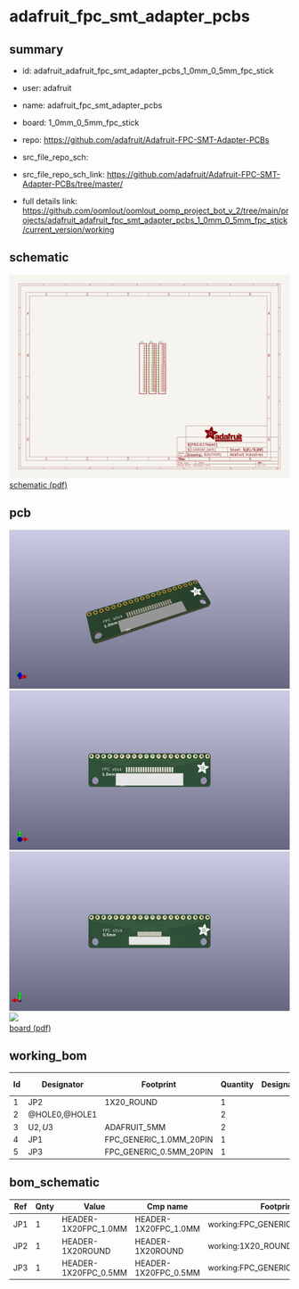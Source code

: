 # adafruit_fpc_smt_adapter_pcbs
 
## summary 
* id: adafruit_adafruit_fpc_smt_adapter_pcbs_1_0mm_0_5mm_fpc_stick
* user: adafruit
* name: adafruit_fpc_smt_adapter_pcbs
* board: 1_0mm_0_5mm_fpc_stick
* repo: https://github.com/adafruit/Adafruit-FPC-SMT-Adapter-PCBs



* src_file_repo_sch: 
* src_file_repo_sch_link: https://github.com/adafruit/Adafruit-FPC-SMT-Adapter-PCBs/tree/master/
* full details link: https://github.com/oomlout/oomlout_oomp_project_bot_v_2/tree/main/projects/adafruit_adafruit_fpc_smt_adapter_pcbs_1_0mm_0_5mm_fpc_stick/current_version/working  

## schematic  
![](working_schematic_600.png)  
[schematic (pdf)](working_schematic.pdf) 






















## pcb  
![](working_3d_600.png) 
![](working_3d_front_600.png)  
![](working_3d_back_600.png)  
![](working_600.png)  
[board (pdf)](working.pdf)  

## working_bom
| Id | Designator | Footprint | Quantity | Designation | Supplier and ref |  | None | 
| --- | --- | --- | --- | --- | --- | --- | --- | 
| 1 | JP2 | 1X20_ROUND | 1 |  |  |  | [''] | 
| 2 | @HOLE0,@HOLE1 |  | 2 |  |  |  | [''] | 
| 3 | U$2,U$3 | ADAFRUIT_5MM | 2 |  |  |  | [''] | 
| 4 | JP1 | FPC_GENERIC_1.0MM_20PIN | 1 |  |  |  | [''] | 
| 5 | JP3 | FPC_GENERIC_0.5MM_20PIN | 1 |  |  |  | [''] | 


## bom_schematic
| Ref | Qnty | Value | Cmp name | Footprint | Description | Vendor | DNP | 
| --- | --- | --- | --- | --- | --- | --- | --- | 
| JP1 | 1 | HEADER-1X20FPC_1.0MM | HEADER-1X20FPC_1.0MM | working:FPC_GENERIC_1.0MM_20PIN |  |  |  | 
| JP2 | 1 | HEADER-1X20ROUND | HEADER-1X20ROUND | working:1X20_ROUND |  |  |  | 
| JP3 | 1 | HEADER-1X20FPC_0.5MM | HEADER-1X20FPC_0.5MM | working:FPC_GENERIC_0.5MM_20PIN |  |  |  | 



